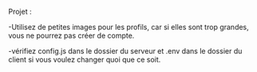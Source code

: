 Projet :

-Utilisez de petites images pour les profils, car si elles sont trop grandes, vous ne pourrez pas créer de compte.

-vérifiez config.js dans le dossier du serveur et .env dans le dossier du client si vous voulez changer quoi que ce soit.

